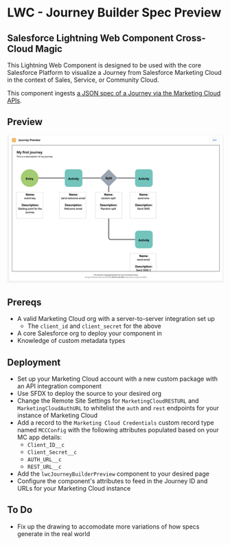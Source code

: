 # LWC - Journey Builder Spec Preview
## Salesforce Lightning Web Component Cross-Cloud Magic

This Lightning Web Component is designed to be used with the core Salesforce Platform to visualize a Journey from Salesforce Marketing Cloud in the context of Sales, Service, or Community Cloud. 

This component ingests [a JSON spec of a Journey via the Marketing Cloud APIs](https://developer.salesforce.com/docs/atlas.en-us.noversion.mc-apis.meta/mc-apis/reference.htm).

## Preview
![](preview.png)

## Prereqs
* A valid Marketing Cloud org with a server-to-server integration set up
    * The `client_id` and `client_secret` for the above
* A core Salesforce org to deploy your component in
* Knowledge of custom metadata types

## Deployment
* Set up your Marketing Cloud account with a new custom package with an API integration component
* Use SFDX to deploy the source to your desired org
* Change the Remote Site Settings for `MarketingCloudRESTURL` and `MarketingCloudAuthURL` to whitelist the `auth` and `rest` endpoints for your instance of Marketing Cloud
* Add a record to the `Marketing Cloud Credentials` custom record type named `MCCConfig` with the following attributes populated based on your MC app details:
    * `Client_ID__c`
    * `Client_Secret__c`
    * `AUTH_URL__c`
    * `REST_URL__c`
* Add the `lwcJourneyBuilderPreview` component to your desired page
* Configure the component's attributes to feed in the Journey ID and URLs for your Marketing Cloud instance

## To Do
* Fix up the drawing to accomodate more variations of how specs generate in the real world